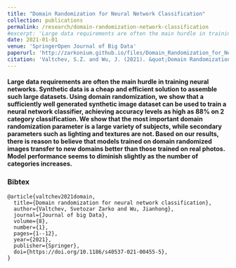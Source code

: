 ```yaml
---
title: "Domain Randomization for Neural Network Classification"
collection: publications
permalink: /research/domain-randomization-network-classification
#excerpt: 'Large data requirements are often the main hurdle in training neural networks. Synthetic data is a cheap and efficient solution to assemble such large datasets. Using domain randomization, we show that a sufficiently well generated synthetic image dataset can be used to train a neural network classifier, achieving accuracy levels as high as 88% on 2 category classification. We show that the most important domain randomization parameter is a large variety of subjects, while secondary parameters such as lighting and textures are not. Based on our results, there is reason to believe that models trained on domain randomized images transfer to new domains better than those trained on real photos. Model performance seems to diminish slightly as the number of categories increases.'
date: 2021-01-01
venue: 'SpringerOpen Journal of Big Data'
paperurl: 'http://zarkonium.github.io/files/Domain_Randomization_for_Neural_Network_Classification_Published.pdf'
citation: 'Valtchev, S.Z. and Wu, J. (2021). &quot;Domain Randomization for Neural Network Classification&quot;, <i>SpringerOpen Journal of Big Data</i>. 8:94.'
---
```

#### Large data requirements are often the main hurdle in training neural networks. Synthetic data is a cheap and efficient solution to assemble such large datasets. Using domain randomization, we show that a sufficiently well generated synthetic image dataset can be used to train a neural network classifier, achieving accuracy levels as high as 88% on 2 category classification. We show that the most important domain randomization parameter is a large variety of subjects, while secondary parameters such as lighting and textures are not. Based on our results, there is reason to believe that models trained on domain randomized images transfer to new domains better than those trained on real photos. Model performance seems to diminish slightly as the number of categories increases.

### Bibtex
```
@article{valtchev2021domain,
  title={Domain randomization for neural network classification},
  author={Valtchev, Svetozar Zarko and Wu, Jianhong},
  journal={Journal of big Data},
  volume={8},
  number={1},
  pages={1--12},
  year={2021},
  publisher={Springer},
  doi={https://doi.org/10.1186/s40537-021-00455-5},
}
```

